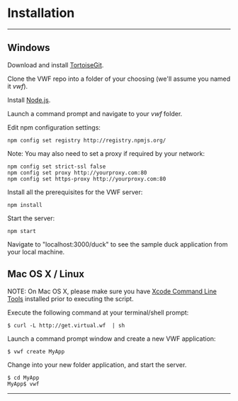 # <a name="install">Installation</a>

--------------------------

## Windows 

<!--

Download and run the VWF Windows Installer. 

Launch a command prompt window and create a new VWF application:

    c:\> vwf create MyApp

Change into your new application folder and start the  server.

    c:\> cd MyApp
    c:\MyApp> vwf

-->
Download and install [TortoiseGit](https://code.google.com/p/tortoisegit/wiki/Download). 

Clone the VWF repo into a folder of your choosing (we'll assume you named it *vwf*).

Install [Node.js](http://nodejs.org/).

Launch a command prompt and navigate to your *vwf* folder. 

Edit npm configuration settings:

    npm config set registry http://registry.npmjs.org/

Note: You may also need to set a proxy if required by your network:

    npm config set strict-ssl false
    npm config set proxy http://yourproxy.com:80
    npm config set https-proxy http://yourproxy.com:80

Install all the prerequisites for the VWF server:

    npm install

Start the server:

    npm start

Navigate to "localhost:3000/duck" to see the sample duck application from your local machine.

## Mac OS X / Linux 

NOTE: On Mac OS X, please make sure you have [Xcode Command Line Tools](https://developer.apple.com/xcode/) installed prior to executing the script.

Execute the following command at your terminal/shell prompt:

    $ curl -L http://get.virtual.wf  | sh
	
Launch a command prompt window and create a new VWF application:

    $ vwf create MyApp

Change into your new folder application, and start the server.

    $ cd MyApp
    MyApp$ vwf

--------------------------
